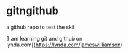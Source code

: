 # gitngithub
a github repo to test the skill

[I am learning git and github on lynda.com[(https://lynda.com/jameswilliamson)
